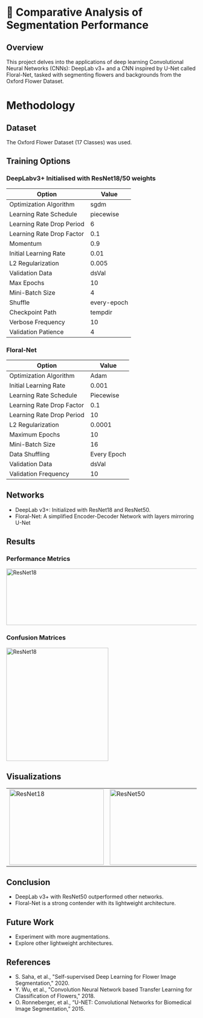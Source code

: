 # 🌸 Comparative Analysis of Segmentation Performance

## Overview
This project delves into the applications of deep learning Convolutional Neural Networks (CNNs): DeepLab v3+ and a CNN inspired by U-Net called Floral-Net, 
tasked with segmenting flowers and backgrounds from the Oxford Flower Dataset.

# Methodology

## Dataset
The Oxford Flower Dataset (17 Classes) was used.

## Training Options

### DeepLabv3+ Initialised with ResNet18/50 weights

| Option                    | Value          |
|---------------------------|----------------|
| Optimization Algorithm   | sgdm           |
| Learning Rate Schedule   | piecewise      |
| Learning Rate Drop Period| 6              |
| Learning Rate Drop Factor| 0.1            |
| Momentum                 | 0.9            |
| Initial Learning Rate    | 0.01           |
| L2 Regularization        | 0.005          |
| Validation Data          | dsVal          |
| Max Epochs               | 10             |
| Mini-Batch Size          | 4              |
| Shuffle                  | every-epoch    |
| Checkpoint Path          | tempdir        |
| Verbose Frequency        | 10             |
| Validation Patience      | 4              |

### Floral-Net

| Option                    | Value          |
|---------------------------|----------------|
| Optimization Algorithm   | Adam           |
| Initial Learning Rate    | 0.001          |
| Learning Rate Schedule   | Piecewise      |
| Learning Rate Drop Factor| 0.1            |
| Learning Rate Drop Period| 10             |
| L2 Regularization        | 0.0001         |
| Maximum Epochs           | 10             |
| Mini-Batch Size          | 16             |
| Data Shuffling           | Every Epoch    |
| Validation Data          | dsVal          |
| Validation Frequency     | 10             |

## Networks
- DeepLab v3+: Initialized with ResNet18 and ResNet50.
- Floral-Net: A simplified Encoder-Decoder Network with layers mirroring U-Net

## Results

### Performance Metrics
<img src="https://github.com/chboey/FloralNet/assets/103494565/f9a4ebde-a172-4fbb-8e38-6edd76b033a1" alt="ResNet18" width="700" height="150">

### Confusion Matrices
<img src="https://github.com/chboey/FloralNet/assets/103494565/5119eb2b-12f6-412c-bb82-1a82ebefca46" alt="ResNet18" width="270" height="300">

## Visualizations
<table>
  <tr>
    <td>
      <img src="https://github.com/chboey/FloralNet/assets/103494565/d876a24b-069e-4eec-930e-59ac446c4af3" alt="ResNet18" width="250" height="200">
    </td>
    <td>
      <img src="https://github.com/chboey/FloralNet/assets/103494565/924d634c-51bd-48e9-a846-0769df94dd69" alt="ResNet50" width="250" height="200">
    </td>
    <td>
      <img src="https://github.com/chboey/FloralNet/assets/103494565/caf88d1d-c783-4669-a1fe-5edf6ce5836f" alt="Floral-Net" width="250" height="200">
    </td>
  </tr>
</table>




## Conclusion
- DeepLab v3+ with ResNet50 outperformed other networks.
- Floral-Net is a strong contender with its lightweight architecture.

## Future Work
- Experiment with more augmentations.
- Explore other lightweight architectures.

## References
- S. Saha, et al., "Self-supervised Deep Learning for Flower Image Segmentation," 2020.
- Y. Wu, et al., "Convolution Neural Network based Transfer Learning for Classification of Flowers," 2018.
- O. Ronneberger, et al., “U-NET: Convolutional Networks for Biomedical Image Segmentation,” 2015.
